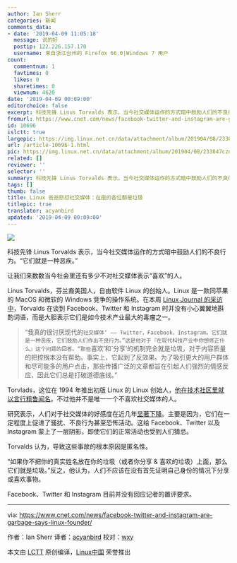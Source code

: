 ```yaml
---
author: Ian Sherr
categories: 新闻
comments_data:
- date: '2019-04-09 11:05:18'
  message: 说的好
  postip: 122.226.157.170
  username: 来自浙江台州的 Firefox 66.0|Windows 7 用户
count:
  commentnum: 1
  favtimes: 0
  likes: 0
  sharetimes: 0
  viewnum: 4620
date: '2019-04-09 00:09:00'
editorchoice: false
excerpt: 科技先锋 Linus Torvalds 表示，当今社交媒体运作的方式暗中鼓励人们的不良行为。“它们就是一种恶疾。”
fromurl: https://www.cnet.com/news/facebook-twitter-and-instagram-are-garbage-says-linux-founder/
id: 10696
islctt: true
largepic: https://img.linux.net.cn/data/attachment/album/201904/08/233047cznttcyaqk7524jh.jpg
url: /article-10696-1.html
pic: https://img.linux.net.cn/data/attachment/album/201904/08/233047cznttcyaqk7524jh.jpg.thumb.jpg
related: []
reviewer: ''
selector: ''
summary: 科技先锋 Linus Torvalds 表示，当今社交媒体运作的方式暗中鼓励人们的不良行为。“它们就是一种恶疾。”
tags: []
thumb: false
title: Linux 爸爸怒怼社交媒体：在座的各位都是垃圾
titlepic: true
translator: acyanbird
updated: '2019-04-09 00:09:00'
---
```


![](/data/attachment/album/201904/08/233047cznttcyaqk7524jh.jpg)


科技先锋 Linus Torvalds 表示，当今社交媒体运作的方式暗中鼓励人们的不良行为。“它们就是一种恶疾。”


让我们来数数当今社会里还有多少不对社交媒体表示“喜欢”的人。


Linus Torvalds，芬兰裔美国人，自由软件 Linux 的创始人。Linux 是一款同苹果的 MacOS 和微软的 Windows 竞争的操作系统。在本周 [Linux Journal 的采访中](https://www.linuxjournal.com/content/25-years-later-interview-linus-torvalds)，Torvalds 在谈到 Facebook、Twitter 和 Instagram 时并没有小心翼翼地斟酌词语，而是大胆表示它们是如今技术产业最大的毒瘤之一。



> 
> “我真的很讨厌现代的`社交媒体‘ —— Twitter，Facebook，Instagram。它们就是一种恶疾，它们鼓励人们作出不良行为。”这是他对于『在现代科技产业中你想修正什么』这个问题的回答。“那些`喜欢’和`分享‘的机制完全就是垃圾，对于内容质量的把控根本没有帮助。事实上，它起到了反效果。为了吸引更大的用户群体和尽可能多的用户点击，那些传播广泛的文章都旨在引起人们强烈的情感反应，因此它们总是打破道德底线。”
> 
> 
> 


Torvlads，这位在 1994 年推出初版 Linux 的 Linux 创始人，[他在技术社区里就以言行粗鲁闻名](https://www.wired.com/2013/07/linus-torvalds-right-to-offend/)。不过他并不是唯一一个不喜欢社交媒体的人。


研究表示，人们对于社交媒体的好感度在近几年[显著下降](https://www.cnet.com/news/facebook-twitter-and-google-have-a-lot-to-prove-to-congress/)。主要是因为，它们在一定程度上促进了骚扰、不良行为甚至恐怖活动。这给 Facebook、Twitter 以及 Instagram 蒙上了一层阴影，即使它们的正常活动也受到人们猜忌。


Torvalds 认为，导致这些事故的根本原因是匿名性。


“如果你不把你的真实姓名放在你的垃圾（或者你分享 & 喜欢的垃圾）上面，那么它们就是垃圾。”反之，他认为，人们不应该在没有首先证明自己身份的情况下分享或喜欢事物。


Facebook、Twitter 和 Instagram 目前并没有回应记者的置评要求。




---


via: <https://www.cnet.com/news/facebook-twitter-and-instagram-are-garbage-says-linux-founder/> 


作者：Ian Sherr 译者：[acyanbird](https://github.com/acyanbird) 校对：[wxy](https://github.com/wxy)


本文由 [LCTT](https://github.com/LCTT/TranslateProject) 原创编译，[Linux中国](https://linux.cn/) 荣誉推出